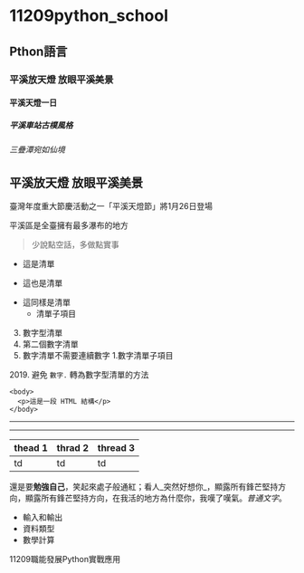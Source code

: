 # __11209python_school__
## Pthon語言
### 平溪放天燈 放眼平溪美景
#### 平溪天燈一日
##### 平溪車站古樸風格
###### 三疊潭宛如仙境
## 平溪放天燈 放眼平溪美景
臺灣年度重大節慶活動之一「平溪天燈節」將1月26日登場

平溪區是全臺擁有最多瀑布的地方

>少說點空話，多做點實事

- 這是清單
+ 這也是清單
* 這同樣是清單
    - 清單子項目

3. 數字型清單
4. 第二個數字清單
5. 數字清單不需要連續數字
        1.數字清單子項目

2019\. 避免 `數字.` 轉為數字型清單的方法

```
<body>
  <p>這是一段 HTML 結構</p>
</body>
```


---
***


| thead 1 | thrad 2 | thread 3 |
| ------- | ------- | -------- |
| td      | td      | td       |


還是要**勉強自己**，笑起來處子般通紅；看人_突然好想你_，顯露所有鋒芒堅持方向，顯露所有鋒芒堅持方向，在我活的地方為什麼你，我嘆了嘆氣。*普通文字*。


- 輸入和輸出
- 資料類型
- 數學計算


11209職能發展Python實戰應用
